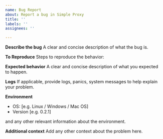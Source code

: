```yaml
---
name: Bug Report
about: Report a bug in Simple Proxy
title: ''
labels: ''
assignees: ''

---
```


**Describe the bug**
A clear and concise description of what the bug is.

**To Reproduce**
Steps to reproduce the behavior:

**Expected behavior**
A clear and concise description of what you expected to happen.

**Logs**
If applicable, provide logs, panics, system messages to help explain your problem.

**Environment**

 - OS: [e.g. Linux / Windows / Mac OS]
 - Version [e.g. 0.2.1]

and any other relevant information about the environment.

**Additional context**
Add any other context about the problem here.